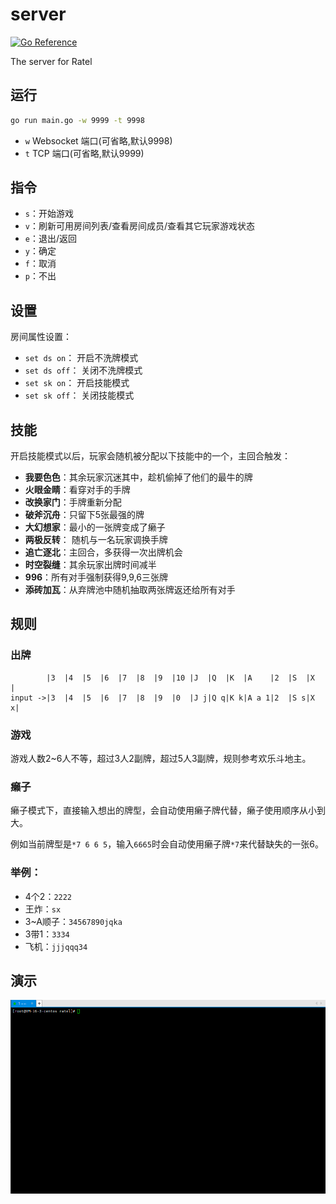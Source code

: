 # server

[![Go Reference](https://pkg.go.dev/badge/github.com/ratel-online/server.svg)](https://pkg.go.dev/github.com/ratel-online/server)

The server for Ratel

## 运行
```bash
go run main.go -w 9999 -t 9998
```
- `w` Websocket 端口(可省略,默认9998)
- `t` TCP       端口(可省略,默认9999)

## 指令
- `s`：开始游戏
- `v`：刷新可用房间列表/查看房间成员/查看其它玩家游戏状态
- `e`：退出/返回
- `y`：确定
- `f`：取消
- `p`：不出
 
## 设置
房间属性设置：
- `set ds on`： 开启不洗牌模式
- `set ds off`： 关闭不洗牌模式
- `set sk on`： 开启技能模式
- `set sk off`： 关闭技能模式

## 技能
开启技能模式以后，玩家会随机被分配以下技能中的一个，主回合触发：
- **我要色色**：其余玩家沉迷其中，趁机偷掉了他们的最牛的牌
- **火眼金睛**：看穿对手的手牌
- **改换家门**：手牌重新分配
- **破斧沉舟**：只留下5张最强的牌
- **大幻想家**：最小的一张牌变成了癞子
- **两极反转**： 随机与一名玩家调换手牌
- **追亡逐北**：主回合，多获得一次出牌机会
- **时空裂缝**：其余玩家出牌时间减半
- **996**：所有对手强制获得9,9,6三张牌
- **添砖加瓦**：从弃牌池中随机抽取两张牌返还给所有对手

## 规则
### 出牌
```
        |3  |4  |5  |6  |7  |8  |9  |10 |J  |Q  |K  |A    |2  |S  |X  |
input ->|3  |4  |5  |6  |7  |8  |9  |0  |J j|Q q|K k|A a 1|2  |S s|X x|
```
### 游戏
游戏人数2~6人不等，超过3人2副牌，超过5人3副牌，规则参考欢乐斗地主。

### 癞子
癞子模式下，直接输入想出的牌型，会自动使用癞子牌代替，癞子使用顺序从小到大。

例如当前牌型是``*7 6 6 5``，输入``6665``时会自动使用癞子牌``*7``来代替缺失的一张6。
### 举例：
 - 4个2：`2222`
 - 王炸：`sx`
 - 3~A顺子：`34567890jqka`
 - 3带1：`3334`
 - 飞机：`jjjqqq34`

## 演示
![demo](demo.gif)
